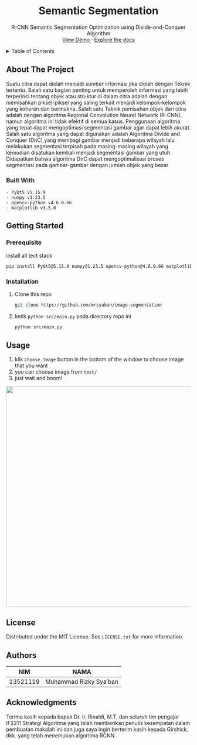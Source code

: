 <div align="center">
  <h1 align="center">Semantic Segmentation</h1>

  <p align="center">
    R-CNN Semantic Segmentation Optimization using Divide-and-Conquer Algorithm
    <br />
    <a href="http://bit.ly/ImageSegmentationDemo">View Demo    </a>
    ·
    <a href="https://github.com/mrsyaban/image-segmentation">    Explore the docs</a>
  </p>
</div>


<details>
  <summary>Table of Contents</summary>
  <ol>
    <li>
      <a href="#about-the-project">About The Project</a>
      <ul>
        <li><a href="#built-with">Built With</a></li>
      </ul>
    </li>
    <li>
      <a href="#getting-started">Getting Started</a>
      <ul>
        <li><a href="#prerequisites">Prerequisites</a></li>
        <li><a href="#installation">Installation</a></li>
      </ul>
    </li>
    <li><a href="#usage">Usage</a></li>
    <li><a href="#license">License</a></li>
    <li><a href="#contact">Contact</a></li>
    <li><a href="#acknowledgments">Acknowledgments</a></li>
  </ol>
</details>


## About The Project
Suatu citra dapat diolah menjadi sumber informasi jika diolah dengan Teknik tertentu. Salah satu bagian penting untuk memperoleh informasi yang lebih terperinci tentang objek atau struktur di dalam citra adalah dengan memisahkan piksel-piksel yang saling terkait menjadi kelompok-kelompok yang koheren dan bermakna. Salah satu Teknik pemisahan objek dari citra adalah dengan algoritma Regional Convolution Neural Network (R-CNN), namun algoritma ini tidak efektif di semua kasus. Penggunaan algoritma yang tepat dapat mengoptimasi segmentasi gambar agar dapat lebih akurat. Salah satu algoritma yang dapat digunakan adalah Algoritma Divide and Conquer (DnC) yang membagi gambar menjadi beberapa wilayah lalu melakukan segmentasi terpisah pada masing-masing wilayah yang kemudian disatukan kembali menjadi segmentasi gambar yang utuh. Didapatkan bahwa algoritma DnC dapat mengoptimalisasi proses segmentasi pada gambar-gambar dengan jumlah objek yang besar


### Built With
    - PyQt5 v5.15.9
    - numpy v1.23.5
    - opencv-python v4.6.0.66
    - matplotlib v3.5.0
## Getting Started

### Prerequisite
install all tect stack 

  ```sh
  pip install PyQt5@5.15.9 numpy@1.23.5 opencv-python@4.6.0.66 matplotlib@3.5.0
  ```

### Installation
1. Clone this repo
   ```sh
   git clone https://github.com/mrsyaban/image-segmentation
   ```
2. ketik `python src/main.py` pada directory repo ini
    ```sh
   python src/main.py
   ```

## Usage
1. klik `Choose Image` button in the bottom of the window to choose image that you want
2. you can choose image from `test/`
3. just wait and boom!

<p align="center">
    <img src="https://github.com/mrsyaban/image-segmentation/blob/main/doc/lampiran.png" width="600">
</p>

## License

Distributed under the MIT License. See `LICENSE.txt` for more information.


## Authors

| NIM      | NAMA                        |
|----------|-----------------------------|
| 13521119 | Muhammad Rizky Sya’ban      |

<!-- ACKNOWLEDGMENTS -->
## Acknowledgments
Terima kasih kepada bapak Dr. Ir. Rinaldi, M.T. dan seluruh tim pengajar IF2211 Strategi Algoritma yang telah memberikan penulis kesempatan dalam pembuatan makalah ini dan juga saya ingin berterim kasih kepada Girshick, dkk. yang telah menemukan algoritma RCNN. 